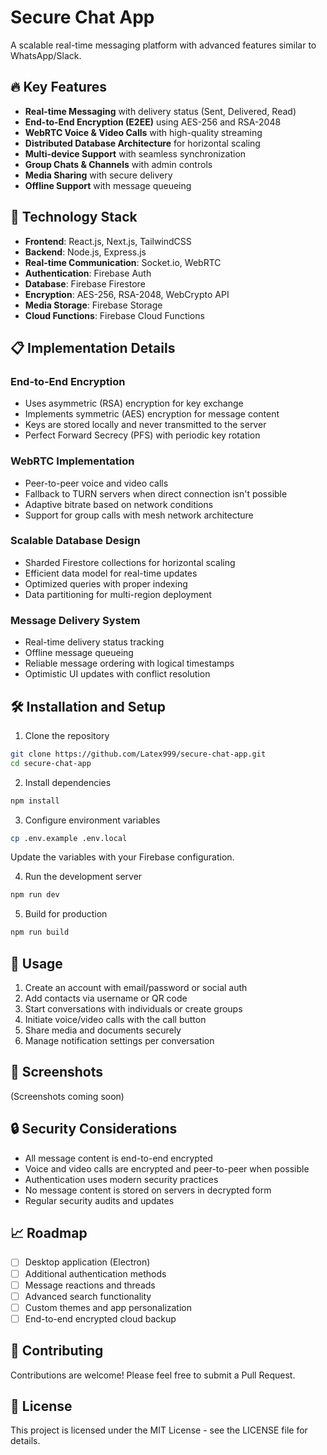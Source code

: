 # Secure Chat App

A scalable real-time messaging platform with advanced features similar to WhatsApp/Slack.

## 🔥 Key Features

- **Real-time Messaging** with delivery status (Sent, Delivered, Read)
- **End-to-End Encryption (E2EE)** using AES-256 and RSA-2048
- **WebRTC Voice & Video Calls** with high-quality streaming
- **Distributed Database Architecture** for horizontal scaling
- **Multi-device Support** with seamless synchronization
- **Group Chats & Channels** with admin controls
- **Media Sharing** with secure delivery
- **Offline Support** with message queueing

## 🚀 Technology Stack

- **Frontend**: React.js, Next.js, TailwindCSS
- **Backend**: Node.js, Express.js
- **Real-time Communication**: Socket.io, WebRTC
- **Authentication**: Firebase Auth
- **Database**: Firebase Firestore
- **Encryption**: AES-256, RSA-2048, WebCrypto API
- **Media Storage**: Firebase Storage
- **Cloud Functions**: Firebase Cloud Functions

## 📋 Implementation Details

### End-to-End Encryption

- Uses asymmetric (RSA) encryption for key exchange
- Implements symmetric (AES) encryption for message content
- Keys are stored locally and never transmitted to the server
- Perfect Forward Secrecy (PFS) with periodic key rotation

### WebRTC Implementation

- Peer-to-peer voice and video calls
- Fallback to TURN servers when direct connection isn't possible
- Adaptive bitrate based on network conditions
- Support for group calls with mesh network architecture

### Scalable Database Design

- Sharded Firestore collections for horizontal scaling
- Efficient data model for real-time updates
- Optimized queries with proper indexing
- Data partitioning for multi-region deployment

### Message Delivery System

- Real-time delivery status tracking
- Offline message queueing
- Reliable message ordering with logical timestamps
- Optimistic UI updates with conflict resolution

## 🛠️ Installation and Setup

1. Clone the repository
```bash
git clone https://github.com/Latex999/secure-chat-app.git
cd secure-chat-app
```

2. Install dependencies
```bash
npm install
```

3. Configure environment variables
```bash
cp .env.example .env.local
```
Update the variables with your Firebase configuration.

4. Run the development server
```bash
npm run dev
```

5. Build for production
```bash
npm run build
```

## 🌟 Usage

1. Create an account with email/password or social auth
2. Add contacts via username or QR code
3. Start conversations with individuals or create groups
4. Initiate voice/video calls with the call button
5. Share media and documents securely
6. Manage notification settings per conversation

## 📱 Screenshots

(Screenshots coming soon)

## 🔒 Security Considerations

- All message content is end-to-end encrypted
- Voice and video calls are encrypted and peer-to-peer when possible
- Authentication uses modern security practices
- No message content is stored on servers in decrypted form
- Regular security audits and updates

## 📈 Roadmap

- [ ] Desktop application (Electron)
- [ ] Additional authentication methods
- [ ] Message reactions and threads
- [ ] Advanced search functionality
- [ ] Custom themes and app personalization
- [ ] End-to-end encrypted cloud backup

## 🤝 Contributing

Contributions are welcome! Please feel free to submit a Pull Request.

## 📄 License

This project is licensed under the MIT License - see the LICENSE file for details.
